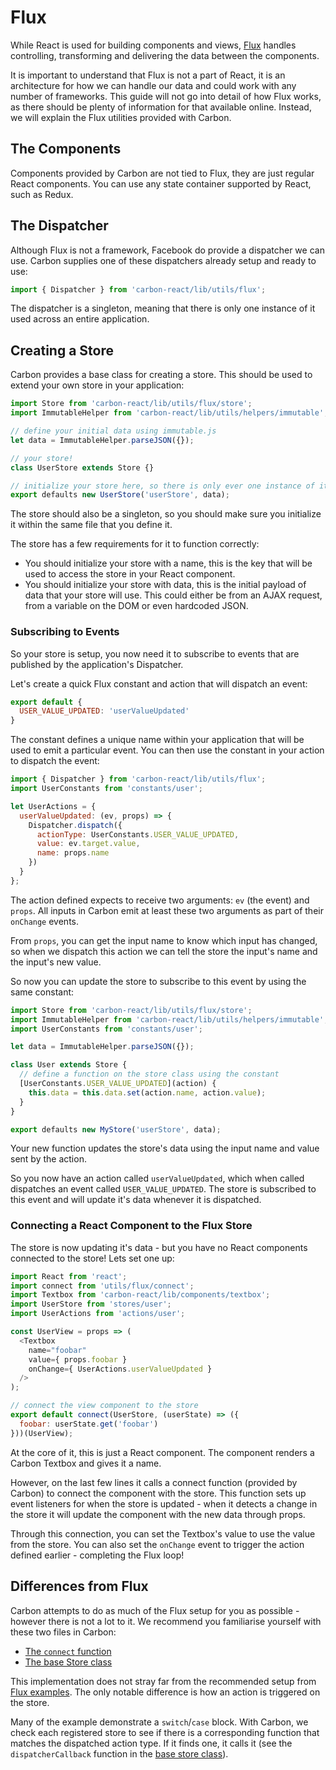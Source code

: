 # Flux

While React is used for building components and views, [Flux](https://facebook.github.io/flux/) handles controlling, transforming and delivering the data between the components.

It is important to understand that Flux is not a part of React, it is an architecture for how we can handle our data and could work with any number of frameworks. This guide will not go into detail of how Flux works, as there should be plenty of information for that available online. Instead, we will explain the Flux utilities provided with Carbon.

## The Components

Components provided by Carbon are not tied to Flux, they are just regular React components. You can use any state container supported by React, such as Redux.

## The Dispatcher

Although Flux is not a framework, Facebook do provide a dispatcher we can use. Carbon supplies one of these dispatchers already setup and ready to use:

```js
import { Dispatcher } from 'carbon-react/lib/utils/flux';
```

The dispatcher is a singleton, meaning that there is only one instance of it used across an entire application.

## Creating a Store

Carbon provides a base class for creating a store. This should be used to extend your own store in your application:

```js
import Store from 'carbon-react/lib/utils/flux/store';
import ImmutableHelper from 'carbon-react/lib/utils/helpers/immutable';

// define your initial data using immutable.js
let data = ImmutableHelper.parseJSON({});

// your store!
class UserStore extends Store {}

// initialize your store here, so there is only ever one instance of it
export defaults new UserStore('userStore', data);
```

The store should also be a singleton, so you should make sure you initialize it within the same file that you define it.

The store has a few requirements for it to function correctly:

* You should initialize your store with a name, this is the key that will be used to access the store in your React component.
* You should initialize your store with data, this is the initial payload of data that your store will use. This could either be from an AJAX request, from a variable on the DOM or even hardcoded JSON.

### Subscribing to Events

So your store is setup, you now need it to subscribe to events that are published by the application's Dispatcher.

Let's create a quick Flux constant and action that will dispatch an event:

```js
export default {
  USER_VALUE_UPDATED: 'userValueUpdated'
}
```

The constant defines a unique name within your application that will be used to emit a particular event. You can then use the constant in your action to dispatch the event:

```js
import { Dispatcher } from 'carbon-react/lib/utils/flux';
import UserConstants from 'constants/user';

let UserActions = {
  userValueUpdated: (ev, props) => {
    Dispatcher.dispatch({
      actionType: UserConstants.USER_VALUE_UPDATED,
      value: ev.target.value,
      name: props.name
    })
  }
};
```

The action defined expects to receive two arguments: `ev` (the event) and `props`. All inputs in Carbon emit at least these two arguments as part of their `onChange` events.

From `props`, you can get the input name to know which input has changed, so when we dispatch this action we can tell the store the input's name and the input's new value.

So now you can update the store to subscribe to this event by using the same constant:

```js
import Store from 'carbon-react/lib/utils/flux/store';
import ImmutableHelper from 'carbon-react/lib/utils/helpers/immutable';
import UserConstants from 'constants/user';

let data = ImmutableHelper.parseJSON({});

class User extends Store {
  // define a function on the store class using the constant
  [UserConstants.USER_VALUE_UPDATED](action) {
    this.data = this.data.set(action.name, action.value);
  }
}

export defaults new MyStore('userStore', data);
```

Your new function updates the store's data using the input name and value sent by the action.

So you now have an action called `userValueUpdated`, which when called dispatches an event called `USER_VALUE_UPDATED`. The store is subscribed to this event and will update it's data whenever it is dispatched.

### Connecting a React Component to the Flux Store

The store is now updating it's data - but you have no React components connected to the store! Lets set one up:

```js
import React from 'react';
import connect from 'utils/flux/connect';
import Textbox from 'carbon-react/lib/components/textbox';
import UserStore from 'stores/user';
import UserActions from 'actions/user';

const UserView = props => (
  <Textbox
    name="foobar"
    value={ props.foobar }
    onChange={ UserActions.userValueUpdated }
  />
);

// connect the view component to the store
export default connect(UserStore, (userState) => ({
  foobar: userState.get('foobar')
}))(UserView);
```

At the core of it, this is just a React component. The component renders a Carbon Textbox and gives it a name.

However, on the last few lines it calls a connect function (provided by Carbon) to connect the component with the store. This function sets up event listeners for when the store is updated - when it detects a change in the store it will update the component with the new data through props.

Through this connection, you can set the Textbox's value to use the value from the store. You can also set the `onChange` event to trigger the action defined earlier - completing the Flux loop!

## Differences from Flux

Carbon attempts to do as much of the Flux setup for you as possible - however there is not a lot to it. We recommend you familiarise yourself with these two files in Carbon:

* [The `connect` function](https://github.com/Sage/carbon/blob/master/src/utils/flux/flux.js)
* [The base Store class](https://github.com/Sage/carbon/blob/master/src/utils/flux/store/store.js)

This implementation does not stray far from the recommended setup from [Flux examples](https://facebook.github.io/flux/docs/todo-list.html). The only notable difference is how an action is triggered on the store.

Many of the example demonstrate a `switch`/`case` block. With Carbon, we check each registered store to see if there is a corresponding function that matches the dispatched action type. If it finds one, it calls it (see the `dispatcherCallback` function in the [base store class](https://github.com/Sage/carbon/blob/master/src/utils/flux/store/store.js)).
